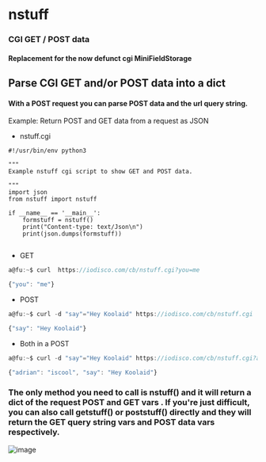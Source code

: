 # nstuff
### CGI GET / POST data 

#### Replacement for the now defunct cgi MiniFieldStorage

## Parse CGI GET and/or POST data into a dict

#### With a POST request you can parse POST data and the url query string. 
Example: Return POST and GET data from a request as JSON 
* nstuff.cgi
```py3
#!/usr/bin/env python3

"""
Example nstuff cgi script to show GET and POST data.

"""
import json
from nstuff import nstuff

if __name__ == '__main__':
    formstuff = nstuff()
    print("Content-type: text/Json\n")
    print(json.dumps(formstuff))


```
* GET
```js
a@fu:~$ curl  https://iodisco.com/cb/nstuff.cgi?you=me

{"you": "me"}

```
* POST
```js
a@fu:~$ curl -d "say"="Hey Koolaid" https://iodisco.com/cb/nstuff.cgi

{"say": "Hey Koolaid"}

```
* Both in a POST
```js
a@fu:~$ curl -d "say"="Hey Koolaid" https://iodisco.com/cb/nstuff.cgi?adrian=iscool

{"adrian": "iscool", "say": "Hey Koolaid"}

```

### The only method you need to call is nstuff() and it will return a dict of the request POST and GET vars . If you're just difficult, you can also call getstuff() or poststuff() directly and they will return the GET query string vars and POST data vars respectively.
![image](https://github.com/user-attachments/assets/227fb62c-d027-492b-a6b1-71c191bcb5b3)

